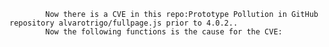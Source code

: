 
            Now there is a CVE in this repo:Prototype Pollution in GitHub repository alvarotrigo/fullpage.js prior to 4.0.2..
            Now the following functions is the cause for the CVE:
            